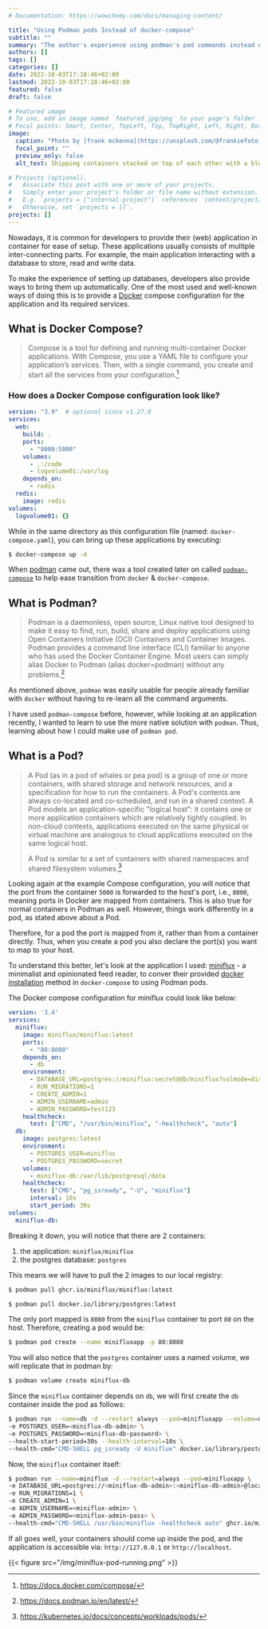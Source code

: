 ```yaml
---
# Documentation: https://wowchemy.com/docs/managing-content/

title: "Using Podman pods Instead of docker-compose"
subtitle: ""
summary: "The author's experience using podman's pod commands instead of letting podman-compose create an experience like docker-compose."
authors: []
tags: []
categories: []
date: 2022-10-03T17:18:46+02:00
lastmod: 2022-10-03T17:18:46+02:00
featured: false
draft: false

# Featured image
# To use, add an image named `featured.jpg/png` to your page's folder.
# Focal points: Smart, Center, TopLeft, Top, TopRight, Left, Right, BottomLeft, Bottom, BottomRight.
image:
  caption: "Photo by [frank mckenna](https://unsplash.com/@frankiefoto) on [Unsplash](https://unsplash.com/)"
  focal_point: ""
  preview_only: false
  alt_text: Shipping containers stacked on top of each other with a blue sky background

# Projects (optional).
#   Associate this post with one or more of your projects.
#   Simply enter your project's folder or file name without extension.
#   E.g. `projects = ["internal-project"]` references `content/project/deep-learning/index.md`.
#   Otherwise, set `projects = []`.
projects: []
---
```

Nowadays, it is common for developers to provide their (web) application in container for ease of setup. These applications usually consists of multiple inter-connecting parts. For example, the main application interacting with a database to store, read and write data.

To make the experience of setting up databases, developers also provide ways to bring them up automatically. One of the most used and well-known ways of doing this is to provide a [Docker](https://www.docker.com/) compose configuration for the application and its required services.

## What is Docker Compose?
> Compose is a tool for defining and running multi-container Docker applications. With Compose, you use a YAML file to configure your application’s services. Then, with a single command, you create and start all the services from your configuration.[^0]

### How does a Docker Compose configuration look like?
```YAML
version: "3.9"  # optional since v1.27.0
services:
  web:
    build: .
    ports:
      - "8000:5000"
    volumes:
      - .:/code
      - logvolume01:/var/log
    depends_on:
      - redis
  redis:
    image: redis
volumes:
  logvolume01: {}
```
While in the same directory as this configuration file (named: `docker-compose.yaml`), you can bring up these applications by executing:
```bash
$ docker-compose up -d
```

When [podman](https://podman.io/) came out, there was a tool created later on called [`podman-compose`](https://github.com/containers/podman-compose) to help ease transition from `docker` & `docker-compose`.

## What is Podman?
> Podman is a daemonless, open source, Linux native tool designed to make it easy to find, run, build, share and deploy applications using Open Containers Initiative (OCI) Containers and Container Images. Podman provides a command line interface (CLI) familiar to anyone who has used the Docker Container Engine. Most users can simply alias Docker to Podman (alias docker=podman) without any problems.[^1]

As mentioned above, `podman` was easily usable for people already familiar with `docker` without having to re-learn all the command arguments.

I have used `podman-compose` before, however, while looking at an application recently, I wanted to learn to use the more native solution with `podman`. Thus, learning about how I could make use of `podman pod`.

## What is a Pod?
> A Pod (as in a pod of whales or pea pod) is a group of one or more containers, with shared storage and network resources, and a specification for how to run the containers. A Pod's contents are always co-located and co-scheduled, and run in a shared context. A Pod models an application-specific "logical host": it contains one or more application containers which are relatively tightly coupled. In non-cloud contexts, applications executed on the same physical or virtual machine are analogous to cloud applications executed on the same logical host.
>
> A Pod is similar to a set of containers with shared namespaces and shared filesystem volumes.[^2]

Looking again at the example Compose configuration, you will notice that the port from the container `5000` is forwarded to the host's port, i.e., `8000`, meaning ports in Docker are mapped from containers. This is also true for normal containers in Podman as well. However, things work differently in a pod, as stated above about a Pod.

Therefore, for a pod the port is mapped from it, rather than from a container directly. Thus, when you create a pod you also declare the port(s) you want to map to your host.

To understand this better, let's look at the application I used: [miniflux](https://miniflux.app) - a minimalist and opinionated feed reader, to conver their provided [docker installation](https://miniflux.app/docs/installation.html#docker) method in `docker-compose` to using Podman pods.

The Docker compose configuration for miniflux could look like below:
```yaml
version: '3.4'
services:
  miniflux:
    image: miniflux/miniflux:latest
    ports:
      - "80:8080"
    depends_on:
      - db
    environment:
      - DATABASE_URL=postgres://miniflux:secret@db/miniflux?sslmode=disable
      - RUN_MIGRATIONS=1
      - CREATE_ADMIN=1
      - ADMIN_USERNAME=admin
      - ADMIN_PASSWORD=test123
    healthcheck:
      test: ["CMD", "/usr/bin/miniflux", "-healthcheck", "auto"]
  db:
    image: postgres:latest
    environment:
      - POSTGRES_USER=miniflux
      - POSTGRES_PASSWORD=secret
    volumes:
      - miniflux-db:/var/lib/postgresql/data
    healthcheck:
      test: ["CMD", "pg_isready", "-U", "miniflux"]
      interval: 10s
      start_period: 30s
volumes:
  miniflux-db:
```

Breaking it down, you will notice that there are 2 containers:
1. the application: `miniflux/miniflux`
2. the postgres database: `postgres`

This means we will have to pull the 2 images to our local registry:
```bash
$ podman pull ghcr.io/miniflux/miniflux:latest

$ podman pull docker.io/library/postgres:latest
```

The only port mapped is `8080` from the `miniflux` container to port `80` on the host. Therefore, creating a pod would be:
```bash
$ podman pod create --name minifluxapp -p 80:8080
```

You will also notice that the `postgres` container uses a named volume, we will replicate that in podman by:
```bash
$ podman volume create miniflux-db
```

Since the `miniflux` container depends on `db`, we will first create the `db` container inside the pod as follows:
```bash
$ podman run --name=db -d --restart always --pod=minifluxapp --volume=miniflux-db:/var/lib/postgresql/data \
-e POSTGRES_USER=<miniflux-db-admin> \
-e POSTGRES_PASSWORD=<miniflux-db-password> \
--health-start-period=30s --health-interval=10s \
--health-cmd="CMD-SHELL pg_isready -U miniflux" docker.io/library/postgres:latest
```

Now, the `miniflux` container itself:
```bash
$ podman run --name=miniflux -d --restart=always --pod=minifluxapp \
-e DATABASE_URL=postgres://<miniflux-db-admin>:<miniflux-db-admin>@localhost/miniflux?sslmode=disable \
-e RUN_MIGRATIONS=1 \
-e CREATE_ADMIN=1 \
-e ADMIN_USERNAME=<miniflux-admin> \
-e ADMIN_PASSWORD=<miniflux-admin-pass> \
--health-cmd="CMD-SHELL /usr/bin/miniflux -healthcheck auto" ghcr.io/miniflux/miniflux:latest
```

If all goes well, your containers should come up inside the pod, and the application is accessible via: `http://127.0.0.1` or `http://localhost`.

{{< figure src="/img/miniflux-pod-running.png" >}}

[^0]: https://docs.docker.com/compose/
[^1]: https://docs.podman.io/en/latest/
[^2]: https://kubernetes.io/docs/concepts/workloads/pods/